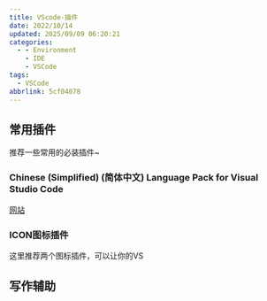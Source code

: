 ```yaml
---
title: VScode-插件
date: 2022/10/14
updated: 2025/09/09 06:20:21
categories:
  - - Environment
    - IDE
    - VSCode
tags:
  - VSCode
abbrlink: 5cf04078
---
```


## 常用插件
推荐一些常用的必装插件~
### Chinese (Simplified) (简体中文) Language Pack for Visual Studio Code
[网站](https://marketplace.visualstudio.com/items?itemName=MS-CEINTL.vscode-language-pack-zh-hans)

### ICON图标插件
这里推荐两个图标插件，可以让你的VS

## 写作辅助
